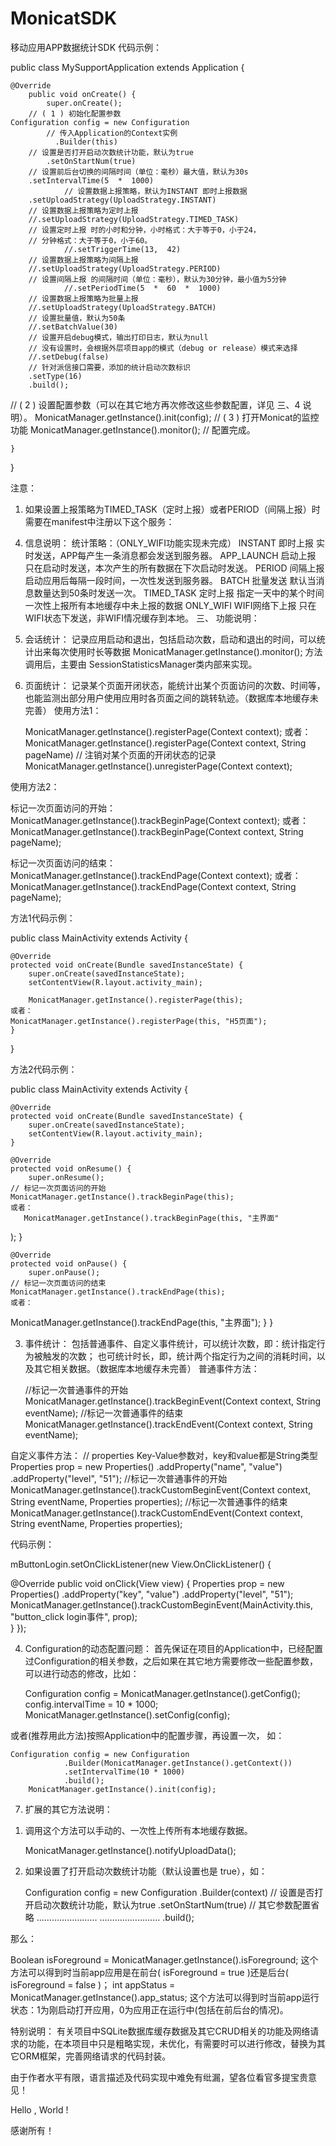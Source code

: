 # MonicatSDK
移动应用APP数据统计SDK
代码示例：

public class MySupportApplication extends Application {

	@Override
    	public void onCreate() {
        	super.onCreate();
		// ( 1 ) 初始化配置参数
	Configuration config = new Configuration
			// 传入Application的Context实例
              .Builder(this)
		// 设置是否打开启动次数统计功能，默认为true
        	.setOnStartNum(true)
		// 设置前后台切换的间隔时间（单位：毫秒）最大值，默认为30s
		.setIntervalTime(5  *  1000)
                // 设置数据上报策略，默认为INSTANT 即时上报数据
		.setUploadStrategy(UploadStrategy.INSTANT)
		// 设置数据上报策略为定时上报
		//.setUploadStrategy(UploadStrategy.TIMED_TASK)
		// 设置定时上报 时的小时和分钟，小时格式：大于等于0，小于24，
		// 分钟格式：大于等于0，小于60。
                //.setTriggerTime(13,  42)
		// 设置数据上报策略为间隔上报
		//.setUploadStrategy(UploadStrategy.PERIOD)
		// 设置间隔上报 的间隔时间（单位：毫秒），默认为30分钟，最小值为5分钟
                //.setPeriodTime(5  *  60  *  1000)
		// 设置数据上报策略为批量上报
		//.setUploadStrategy(UploadStrategy.BATCH)
		// 设置批量值，默认为50条
		//.setBatchValue(30)
		// 设置开启debug模式，输出打印日志，默认为null
		// 没有设置时，会根据外层项目app的模式（debug or release）模式来选择
		//.setDebug(false)
		// 针对派信接口需要，添加的统计启动次数标识
		.setType(16)
		.build();
// ( 2 ) 设置配置参数（可以在其它地方再次修改这些参数配置，详见 三、4 说明）。
   MonicatManager.getInstance().init(config);
// ( 3 ) 打开Monicat的监控功能
   MonicatManager.getInstance().monitor();
// 配置完成。

    }
}

注意：
1)	如果设置上报策略为TIMED_TASK（定时上报）或者PERIOD（间隔上报）时需要在manifest中注册以下这个服务：

<service android:name="com.windfallsheng.monicat.service.TimedService">
    <intent-filter>
        <action android:name="monicat.service.action.timedservice_timed_upload" />
    </intent-filter>
</service>

4.	信息说明：
统计策略：（ONLY_WIFI功能实现未完成）
INSTANT	即时上报	实时发送，APP每产生一条消息都会发送到服务器。
APP_LAUNCH	启动上报	只在启动时发送，本次产生的所有数据在下次启动时发送。
PERIOD	间隔上报	启动应用后每隔一段时间，一次性发送到服务器。
BATCH	批量发送	默认当消息数量达到50条时发送一次。
TIMED_TASK	定时上报	指定一天中的某个时间一次性上报所有本地缓存中未上报的数据
ONLY_WIFI	WIFI网络下上报	只在WIFI状态下发送，非WIFI情况缓存到本地。
三、	功能说明：
1.	会话统计：
记录应用启动和退出，包括启动次数，启动和退出的时间，可以统计出来每次使用时长等数据
MonicatManager.getInstance().monitor(); 方法调用后，主要由
SessionStatisticsManager类内部来实现。
2.	页面统计：
记录某个页面开闭状态，能统计出某个页面访问的次数、时间等，也能监测出部分用户使用应用时各页面之间的跳转轨迹。（数据库本地缓存未完善）
使用方法1：
	
	MonicatManager.getInstance().registerPage(Context context);
	或者：
	MonicatManager.getInstance().registerPage(Context context, String pageName)
	// 注销对某个页面的开闭状态的记录
	MonicatManager.getInstance().unregisterPage(Context context);

使用方法2：

标记一次页面访问的开始：
MonicatManager.getInstance().trackBeginPage(Context context); 
或者：
MonicatManager.getInstance().trackBeginPage(Context context, String pageName); 

标记一次页面访问的结束：
MonicatManager.getInstance().trackEndPage(Context context); 
或者：
MonicatManager.getInstance().trackEndPage(Context context, String pageName); 

方法1代码示例：

public class MainActivity extends Activity {

    @Override
    protected void onCreate(Bundle savedInstanceState) {
        super.onCreate(savedInstanceState);
        setContentView(R.layout.activity_main);

		MonicatManager.getInstance().registerPage(this);
	或者：
	MonicatManager.getInstance().registerPage(this, "H5页面");
    }
}

方法2代码示例：

public class MainActivity extends Activity {

    @Override
    protected void onCreate(Bundle savedInstanceState) {
        super.onCreate(savedInstanceState);
        setContentView(R.layout.activity_main);
    }

    @Override
    protected void onResume() {
        super.onResume();
	// 标记一次页面访问的开始
	MonicatManager.getInstance().trackBeginPage(this);
	或者：
       MonicatManager.getInstance().trackBeginPage(this, "主界面"
);
    }

    @Override
    protected void onPause() {
        super.onPause();
	// 标记一次页面访问的结束
	MonicatManager.getInstance().trackEndPage(this);
	或者：
MonicatManager.getInstance().trackEndPage(this, "主界面");
	}
}

3.	事件统计：
包括普通事件、自定义事件统计，可以统计次数，即：统计指定行为被触发的次数；
也可统计时长，即，统计两个指定行为之间的消耗时间，以及其它相关数据。（数据库本地缓存未完善）
普通事件方法：

	//标记一次普通事件的开始
	MonicatManager.getInstance().trackBeginEvent(Context context, String eventName);
	//标记一次普通事件的结束
	MonicatManager.getInstance().trackEndEvent(Context context, String eventName);

自定义事件方法：
	// properties Key-Value参数对，key和value都是String类型
	Properties prop = new Properties()
        		.addProperty("name", "value")
        		.addProperty("level", "51");
	//标记一次普通事件的开始
	MonicatManager.getInstance().trackCustomBeginEvent(Context context, String eventName, Properties properties);
	//标记一次普通事件的结束
	MonicatManager.getInstance().trackCustomEndEvent(Context context, String eventName, Properties properties);

代码示例：

mButtonLogin.setOnClickListener(new View.OnClickListener() {
    
@Override
    public void onClick(View view) {
                Properties prop = new Properties()
                		.addProperty("key", "value")
                		.addProperty("level", "51");   
MonicatManager.getInstance().trackCustomBeginEvent(MainActivity.this, "button_click login事件", prop);                                                      
    }
});

4.	Configuration的动态配置问题：
首先保证在项目的Application中，已经配置过Configuration的相关参数，之后如果在其它地方需要修改一些配置参数，可以进行动态的修改，比如：

	  Configuration config = MonicatManager.getInstance().getConfig();
 config.intervalTime = 10 * 1000;
 MonicatManager.getInstance().setConfig(config);

或者(推荐用此方法)按照Application中的配置步骤，再设置一次， 如：

	Configuration config = new Configuration
                .Builder(MonicatManager.getInstance().getContext())
                .setIntervalTime(10 * 1000)
                .build();
        MonicatManager.getInstance().init(config);

7.	扩展的其它方法说明：
1)	调用这个方法可以手动的、一次性上传所有本地缓存数据。

	MonicatManager.getInstance().notifyUploadData();

2)	如果设置了打开启动次数统计功能（默认设置也是 true），如：
	
	Configuration config = new Configuration
                        .Builder(context)
				// 设置是否打开启动次数统计功能，默认为true
        			.setOnStartNum(true)
				// 其它参数配置省略
				……………………
				……………………
                        .build();

那么：

Boolean isForeground = MonicatManager.getInstance().isForeground;
这个方法可以得到时当前app应用是在前台( isForeground = true )还是后台( isForeground = false )；
int appStatus = MonicatManager.getInstance().app_status;
这个方法可以得到时当前app运行状态：1为刚启动打开应用，0为应用正在运行中(包括在前后台的情况)。


特别说明：
有关项目中SQLite数据库缓存数据及其它CRUD相关的功能及网络请求的功能，在本项目中只是粗略实现，未优化，有需要时可以进行修改，替换为其它ORM框架，完善网络请求的代码封装。

由于作者水平有限，语言描述及代码实现中难免有纰漏，望各位看官多提宝贵意见！

Hello , World !

感谢所有！

